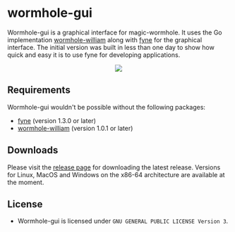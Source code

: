 # wormhole-gui

Wormhole-gui is a graphical interface for magic-wormhole. It uses the Go implementation [wormhole-william](https://github.com/psanford/wormhole-william) along with [fyne](https://github.com/fyne-io/fyne) for the graphical interface. The initial version was built in less than one day to show how quick and easy it is to use fyne for developing applications.

<p align="center">
  <img src="https://user-images.githubusercontent.com/25466657/85538466-37812380-b615-11ea-9135-cf97f8b5ed7f.png" />
</p>

## Requirements

Wormhole-gui wouldn't be possible without the following packages:

- [fyne](https://github.com/fyne-io/fyne) (version 1.3.0 or later)
- [wormhole-william](https://github.com/psanford/wormhole-william) (version 1.0.1 or later)

## Downloads

Please visit the [release page](https://github.com/Jacalz/wormhole-gui/releases) for downloading the latest release.
Versions for Linux, MacOS and Windows on the x86-64 architecture are available at the moment.

## License
- Wormhole-gui is licensed under `GNU GENERAL PUBLIC LICENSE Version 3`.
